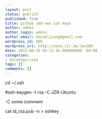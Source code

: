 ```yaml
---
layout: post
status: publish
published: true
title: github add new ssh keys
author: admin
author_login: admin
author_email: denzeljiang@gmail.com
wordpress_id: 209
wordpress_url: http://note.jzr.me/?p=209
date: 2012-06-16 05:12:44.000000000 -04:00
categories:
- Uncategorized
tags: []
comments: []
---
```

cd ~/.ssh

#ssh-keygen -t rsa -C JZR-Ubuntu

-C some comment

cat id_rsa.pub -n > sshkey
